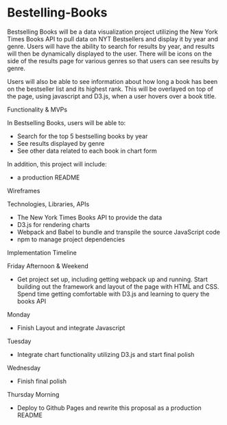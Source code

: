 # Bestelling-Books

Bestselling Books will be a data visualization project utilizing the New York Times Books API to pull data on NYT Bestsellers and display it by year and genre. Users will have the ability to search for results by year, and results will then be dynamically displayed to the user. There will be icons on the side of the results page for various genres so that users can see results by genre.

Users will also be able to see information about how long a book has been on the bestseller list and its highest rank. This will be overlayed on top of the page, using javascript and D3.js, when a user hovers over a book title.

Functionality & MVPs

In Bestselling Books, users will be able to:

- Search for the top 5 bestselling books by year
- See results displayed by genre
- See other data related to each book in chart form

In addition, this project will include:

- a production README

Wireframes





Technologies, Libraries, APIs

- The New York Times Books API to provide the data
- D3.js for rendering charts
- Webpack and Babel to bundle and transpile the source JavaScript code
- npm to manage project dependencies


Implementation Timeline

Friday Afternoon & Weekend
- Get project set up, including getting webpack up and running. Start building out the framework and layout of the page with HTML and CSS. Spend time getting comfortable with D3.js and learning to query the books API

Monday
- Finish Layout and integrate Javascript   

Tuesday
- Integrate chart functionality utilizing D3.js and start final polish

Wednesday
- Finish final polish

Thursday Morning
- Deploy to Github Pages and rewrite this proposal as a production README


